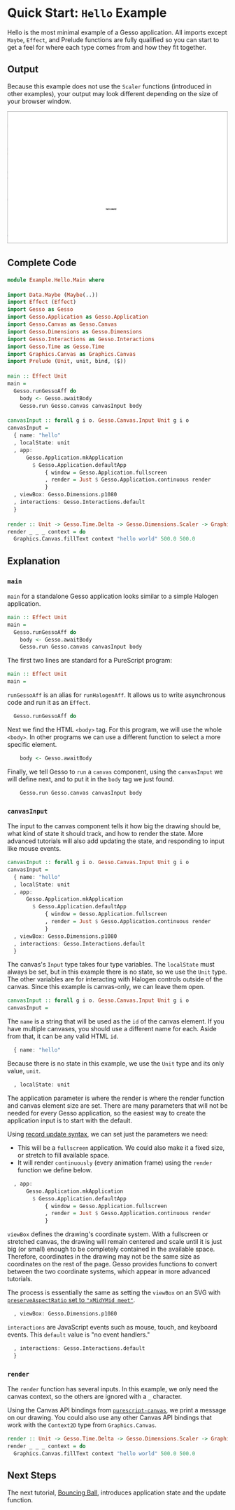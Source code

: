 # Quick Start: `Hello` Example

Hello is the most minimal example of a Gesso application. All imports except `Maybe`, `Effect`, and Prelude functions are fully qualified so you can start to get a feel for where each type comes from and how they fit together.

## Output

Because this example does not use the `Scaler` functions (introduced in other examples), your output may look different depending on the size of your browser window.

![Hello example output](/examples/hello/output.png)

## Complete Code

```purescript
module Example.Hello.Main where

import Data.Maybe (Maybe(..))
import Effect (Effect)
import Gesso as Gesso
import Gesso.Application as Gesso.Application
import Gesso.Canvas as Gesso.Canvas
import Gesso.Dimensions as Gesso.Dimensions
import Gesso.Interactions as Gesso.Interactions
import Gesso.Time as Gesso.Time
import Graphics.Canvas as Graphics.Canvas
import Prelude (Unit, unit, bind, ($))

main :: Effect Unit
main =
  Gesso.runGessoAff do
    body <- Gesso.awaitBody
    Gesso.run Gesso.canvas canvasInput body

canvasInput :: forall g i o. Gesso.Canvas.Input Unit g i o
canvasInput =
  { name: "hello"
  , localState: unit
  , app:
      Gesso.Application.mkApplication
        $ Gesso.Application.defaultApp
            { window = Gesso.Application.fullscreen
            , render = Just $ Gesso.Application.continuous render
            }
  , viewBox: Gesso.Dimensions.p1080
  , interactions: Gesso.Interactions.default
  }

render :: Unit -> Gesso.Time.Delta -> Gesso.Dimensions.Scaler -> Graphics.Canvas.Context2D -> Effect Unit
render _ _ _ context = do
  Graphics.Canvas.fillText context "hello world" 500.0 500.0
```

## Explanation

### `main`

`main` for a standalone Gesso application looks similar to a simple Halogen application. 

```purescript
main :: Effect Unit
main =
  Gesso.runGessoAff do
    body <- Gesso.awaitBody
    Gesso.run Gesso.canvas canvasInput body
```

The first two lines are standard for a PureScript program:

```purescript
main :: Effect Unit
main =
```

`runGessoAff` is an alias for `runHalogenAff`. It allows us to write asynchronous code and run it as an `Effect`.

```purescript
  Gesso.runGessoAff do
```

Next we find the HTML `<body>` tag. For this program, we will use the whole `<body>`. In other programs we can use a different function to select a more specific element.

```purescript
    body <- Gesso.awaitBody
```

Finally, we tell Gesso to `run` a `canvas` component, using the `canvasInput` we will define next, and to put it in the `body` tag we just found.

```purescript
    Gesso.run Gesso.canvas canvasInput body
```

### `canvasInput`

The input to the canvas component tells it how big the drawing should be, what kind of state it should track, and how to render the state. More advanced tutorials will also add updating the state, and responding to input like mouse events.

```purescript
canvasInput :: forall g i o. Gesso.Canvas.Input Unit g i o
canvasInput =
  { name: "hello"
  , localState: unit
  , app:
      Gesso.Application.mkApplication
        $ Gesso.Application.defaultApp
            { window = Gesso.Application.fullscreen
            , render = Just $ Gesso.Application.continuous render
            }
  , viewBox: Gesso.Dimensions.p1080
  , interactions: Gesso.Interactions.default
  }
```

The canvas's `Input` type takes four type variables. The `localState` must always be set, but in this example there is no state, so we use the `Unit` type. The other variables are for interacting with Halogen controls outside of the canvas. Since this example is canvas-only, we can leave them open.

```purescript
canvasInput :: forall g i o. Gesso.Canvas.Input Unit g i o
canvasInput =
```

The `name` is a string that will be used as the `id` of the canvas element. If you have multiple canvases, you should use a different name for each. Aside from that, it can be any valid HTML `id`.

```purescript
  { name: "hello"
```

Because there is no state in this example, we use the `Unit` type and its only value, `unit`.

```purescript
  , localState: unit
```

The application parameter is where the render is where the render function and canvas element size are set. There are many parameters that will not be needed for every Gesso application, so the easiest way to create the application input is to start with the default.

Using [record update syntax](https://github.com/purescript/documentation/blob/master/language/Records.md#record-update), we can set just the parameters we need:

- This will be a `fullscreen` application. We could also make it a fixed size, or stretch to fill available space.
- It will render `continuously` (every animation frame) using the `render` function we define below.

```purescript
  , app:
      Gesso.Application.mkApplication
        $ Gesso.Application.defaultApp
            { window = Gesso.Application.fullscreen
            , render = Just $ Gesso.Application.continuous render
            }
```

`viewBox` defines the drawing's coordinate system. With a fullscreen or stretched canvas, the drawing will remain centered and scale until it is just big (or small) enough to be completely contained in the available space. Therefore, coordinates in the drawing may not be the same size as coordinates on the rest of the page. Gesso provides functions to convert between the two coordinate systems, which appear in more advanced tutorials.

The process is essentially the same as setting the `viewBox` on an SVG with [`preserveAspectRatio` set to `"xMidYMid meet"`](https://developer.mozilla.org/en-US/docs/Web/SVG/Attribute/preserveAspectRatio).

```purescript
  , viewBox: Gesso.Dimensions.p1080
```

`interactions` are JavaScript events such as mouse, touch, and keyboard events. This `default` value is "no event handlers."

```purescript
  , interactions: Gesso.Interactions.default
  }
```

### `render`

The `render` function has several inputs. In this example, we only need the canvas context, so the others are ignored with a `_` character.

Using the Canvas API bindings from [`purescript-canvas`](https://pursuit.purescript.org/packages/purescript-canvas/4.0.0), we print a message on our drawing. You could also use any other Canvas API bindings that work with the `Context2D` type from `Graphics.Canvas`.

```purescript
render :: Unit -> Gesso.Time.Delta -> Gesso.Dimensions.Scaler -> Graphics.Canvas.Context2D -> Effect Unit
render _ _ _ context = do
  Graphics.Canvas.fillText context "hello world" 500.0 500.0
```

## Next Steps

The next tutorial, [Bouncing Ball](https://github.com/smilack/purescript-gesso/blob/master/docs/tutorials/bouncing-ball.md), introduces application state and the update function.
